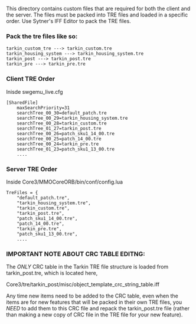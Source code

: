 This directory contains custom files that are required for both the client and the server. The files must be packed into TRE files and loaded in a specific order. Use Sytner's IFF Editor to pack the TRE files.

### Pack the tre files like so: 
```
tarkin_custom_tre ---> tarkin_custom.tre 
tarkin_housing_system ---> tarkin_housing_system.tre 
tarkin_post ---> tarkin_post.tre 
tarkin_pre ---> tarkin_pre.tre 
```

### Client TRE Order

Inisde swgemu_live.cfg
```
[SharedFile] 
	maxSearchPriority=31 
	searchTree_00_30=default_patch.tre 
	searchTree_00_29=tarkin_housing_system.tre 
	searchTree_00_28=tarkin_custom.tre 
	searchTree_01_27=tarkin_post.tre 
	searchTree_00_26=patch_sku1_14_00.tre 
	searchTree_00_25=patch_14_00.tre 
	searchTree_00_24=tarkin_pre.tre 
	searchTree_01_23=patch_sku1_13_00.tre 
	.... 
```

### Server TRE Order

Inside Core3/MMOCoreORB/bin/conf/config.lua 
```
TreFiles = { 
	"default_patch.tre", 
	"tarkin_housing_system.tre", 
	"tarkin_custom.tre", 
	"tarkin_post.tre", 
	"patch_sku1_14_00.tre", 
	"patch_14_00.tre", 
	"tarkin_pre.tre", 
	"patch_sku1_13_00.tre", 
	....
```	
### IMPORTANT NOTE ABOUT CRC TABLE EDITNG:

The _ONLY_ CRC table in the Tarkin TRE file structure is loaded from tarkin_post.tre, which is located here, 

Core3/tre/tarkin_post/misc/object_template_crc_string_table.iff 

Any time new items need to be added to the CRC table, even when the items are for new features that will be packed in their own TRE files, you _NEED_ to add them to this CRC file and repack the tarkin_post.tre file (rather than making a new copy of CRC file in the TRE file for your new feature).  
